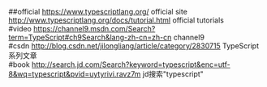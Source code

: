 ##official
https://www.typescriptlang.org/ official site<br>
http://www.typescriptlang.org/docs/tutorial.html  official  tutorials<br>
#video
https://channel9.msdn.com/Search?term=TypeScript#ch9Search&lang-zh-cn=zh-cn  channel9<br>
#csdn
http://blog.csdn.net/jilongliang/article/category/2830715  TypeScript系列文章<br>
#book
http://search.jd.com/Search?keyword=typescript&enc=utf-8&wq=typescript&pvid=uytyrivi.ravz7m jd搜索"typescript"<br>
